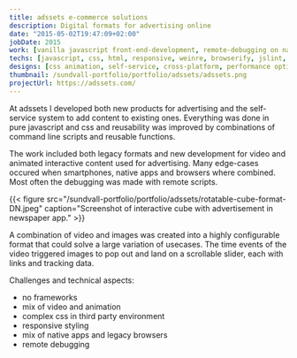```yaml
---
title: adssets e-commerce solutions
description: Digital formats for advertising online
date: "2015-05-02T19:47:09+02:00"
jobDate: 2015
work: [vanilla javascript front-end-development, remote-debugging on native apps including windows phone]
techs: [javascript, css, html, responsive, weinre, browserify, jslint, cmd, video]
designs: [css animation, self-service, cross-platform, performance optimization, legacy browsers]
thumbnail: /sundvall-portfolio/portfolio/adssets/adssets.png
projectUrl: https://adssets.com/
---
```


At adssets I developed both new products for advertising and the self-service system to add content to existing ones. Everything was done in pure javascript and css and reusability was improved by combinations of command line scripts and reusable functions.

The work included both legacy formats and new development for video and animated interactive content used for advertising. Many edge-cases occured when smartphones, native apps and browsers where combined. Most often the debugging was made with remote scripts.  

{{< figure src="/sundvall-portfolio/portfolio/adssets/rotatable-cube-format-DN.jpeg" caption="Screenshot of interactive cube with advertisement in newspaper app." >}}

A combination of video and images was created into a highly configurable format that could solve a large variation of usecases. The time events of the video triggered images to pop out and land on a scrollable slider, each with links and tracking data. 


Challenges and technical aspects:

- no frameworks
- mix of video and animation
- complex css in third party environment
- responsive styling
- mix of native apps and legacy browsers
- remote debugging